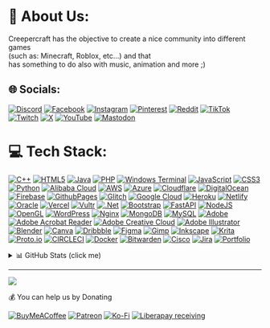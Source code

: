 # 💫 About Us:
Creepercraft has the objective to create a nice community into different games<br> (such as: Minecraft, Roblox, etc...) and that<br>has something to do also with music, animation and more ;)


## 🌐 Socials:
[![Discord](https://img.shields.io/badge/Discord-%237289DA.svg?logo=discord&logoColor=white)](https://creepercraft.net/discord) [![Facebook](https://img.shields.io/badge/Facebook-%231877F2.svg?logo=Facebook&logoColor=white)](https://fb.com/creepercraft) [![Instagram](https://img.shields.io/badge/Instagram-%23E4405F.svg?logo=Instagram&logoColor=white)](https://instagram.com/creepercraftnet) [![Pinterest](https://img.shields.io/badge/Pinterest-%23E60023.svg?logo=Pinterest&logoColor=white)](https://pinterest.com/creepercraftnet) [![Reddit](https://img.shields.io/badge/Reddit-%23FF4500.svg?logo=Reddit&logoColor=white)](https://reddit.com/r/creepercraft) [![TikTok](https://img.shields.io/badge/TikTok-%23000000.svg?logo=TikTok&logoColor=white)](https://tiktok.com/@creepercraftnet) [![Twitch](https://img.shields.io/badge/Twitch-%239146FF.svg?logo=Twitch&logoColor=white)](https://twitch.tv/creepercraftnet) [![X](https://img.shields.io/badge/X-black.svg?logo=X&logoColor=white)](https://x.com/creepercraftfun) [![YouTube](https://img.shields.io/badge/YouTube-%23FF0000.svg?logo=YouTube&logoColor=white)](https://youtube.com/@creepercraftnet) [![Mastodon](https://img.shields.io/badge/-MASTODON-%232B90D9?style=for-the-badge&logo=mastodon&logoColor=white)](https://mas.to@creepercraft)

# 💻 Tech Stack:
[![C++](https://img.shields.io/badge/c++-%2300599C.svg?style=for-the-badge&logo=c%2B%2B&logoColor=white)](https://cplusplus.com/) [![HTML5](https://img.shields.io/badge/html5-%23E34F26.svg?style=for-the-badge&logo=html5&logoColor=white)](https://html5.org/) [![Java](https://img.shields.io/badge/java-%23ED8B00.svg?style=for-the-badge&logo=openjdk&logoColor=white)](https://www.java.com/) [![PHP](https://img.shields.io/badge/php-%23777BB4.svg?style=for-the-badge&logo=php&logoColor=white)](https://www.php.net/) [![Windows Terminal](https://img.shields.io/badge/Windows%20Terminal-%234D4D4D.svg?style=for-the-badge&logo=windows-terminal&logoColor=white)](https://github.com/microsoft/terminal) [![JavaScript](https://img.shields.io/badge/javascript-%23323330.svg?style=for-the-badge&logo=javascript&logoColor=%23F7DF1E)](https://developer.mozilla.org/en-US/docs/Web/JavaScript) [![CSS3](https://img.shields.io/badge/css3-%231572B6.svg?style=for-the-badge&logo=css3&logoColor=white)](https://developer.mozilla.org/en-US/docs/Web/CSS) [![Python](https://img.shields.io/badge/python-3670A0?style=for-the-badge&logo=python&logoColor=ffdd54)](https://www.python.org/) [![Alibaba Cloud](https://img.shields.io/badge/AlibabaCloud-%23FF6701.svg?style=for-the-badge&logo=alibabacloud&logoColor=white)](https://www.alibabacloud.com/) [![AWS](https://img.shields.io/badge/AWS-%23FF9900.svg?style=for-the-badge&logo=amazon-aws&logoColor=white)](https://aws.amazon.com/) [![Azure](https://img.shields.io/badge/azure-%230072C6.svg?style=for-the-badge&logo=microsoftazure&logoColor=white)](https://azure.microsoft.com/) [![Cloudflare](https://img.shields.io/badge/Cloudflare-F38020?style=for-the-badge&logo=Cloudflare&logoColor=white)](https://cloudflare.com) [![DigitalOcean](https://img.shields.io/badge/DigitalOcean-%230167ff.svg?style=for-the-badge&logo=digitalOcean&logoColor=white)](https://www.digitalocean.com/) [![Firebase](https://img.shields.io/badge/firebase-%23039BE5.svg?style=for-the-badge&logo=firebase)](https://firebase.google.com) [![GithubPages](https://img.shields.io/badge/github%20pages-121013?style=for-the-badge&logo=github&logoColor=white)](https://pages.github.com/) [![Glitch](https://img.shields.io/badge/glitch-%233333FF.svg?style=for-the-badge&logo=glitch&logoColor=white)](https://glitch.com/) [![Google Cloud](https://img.shields.io/badge/GoogleCloud-%234285F4.svg?style=for-the-badge&logo=google-cloud&logoColor=white)](https://cloud.google.com/) [![Heroku](https://img.shields.io/badge/heroku-%23430098.svg?style=for-the-badge&logo=heroku&logoColor=white)](https://heroku.com) [![Netlify](https://img.shields.io/badge/netlify-%23000000.svg?style=for-the-badge&logo=netlify&logoColor=#00C7B7)](https://www.netlify.com/) [![Oracle](https://img.shields.io/badge/Oracle-F80000?style=for-the-badge&logo=oracle&logoColor=white)](https://www.oracle.com/) [![Vercel](https://img.shields.io/badge/vercel-%23000000.svg?style=for-the-badge&logo=vercel&logoColor=white)](https://vercel.com) [![Vultr](https://img.shields.io/badge/Vultr-007BFC.svg?style=for-the-badge&logo=vultr)](https://www.vultr.com/) [![.Net](https://img.shields.io/badge/.NET-5C2D91?style=for-the-badge&logo=.net&logoColor=white)](https://dotnet.microsoft.com/) [![Bootstrap](https://img.shields.io/badge/bootstrap-%238511FA.svg?style=for-the-badge&logo=bootstrap&logoColor=white)](https://getbootstrap.com/) [![FastAPI](https://img.shields.io/badge/FastAPI-005571?style=for-the-badge&logo=fastapi)](https://fastapi.tiangolo.com/) [![NodeJS](https://img.shields.io/badge/node.js-6DA55F?style=for-the-badge&logo=node.js&logoColor=white)](https://nodejs.org/) [![OpenGL](https://img.shields.io/badge/OpenGL-%23FFFFFF.svg?style=for-the-badge&logo=opengl)](https://www.opengl.org/) [![WordPress](https://img.shields.io/badge/WordPress-%23117AC9.svg?style=for-the-badge&logo=WordPress&logoColor=white)](https://wordpress.com/) [![Nginx](https://img.shields.io/badge/nginx-%23009639.svg?style=for-the-badge&logo=nginx&logoColor=white)](https://nginx.org/) [![MongoDB](https://img.shields.io/badge/MongoDB-%234ea94b.svg?style=for-the-badge&logo=mongodb&logoColor=white)](https://www.mongodb.com/) [![MySQL](https://img.shields.io/badge/mysql-%2300000f.svg?style=for-the-badge&logo=mysql&logoColor=white)](https://www.mysql.com/) [![Adobe](https://img.shields.io/badge/adobe-%23FF0000.svg?style=for-the-badge&logo=adobe&logoColor=white)](https://adobe.com) [![Adobe Acrobat Reader](https://img.shields.io/badge/Adobe%20Acrobat%20Reader-EC1C24.svg?style=for-the-badge&logo=Adobe%20Acrobat%20Reader&logoColor=white)](https://www.adobe.com/acrobat.html) [![Adobe Creative Cloud](https://img.shields.io/badge/Adobe%20Creative%20Cloud-DA1F26.svg?style=for-the-badge&logo=Adobe%20Creative%20Cloud&logoColor=white)](https://www.adobe.com/creativecloud.html) [![Adobe Illustrator](https://img.shields.io/badge/adobe%20illustrator-%23FF9A00.svg?style=for-the-badge&logo=adobe%20illustrator&logoColor=white)](https://www.adobe.com/products/illustrator.html) [![Blender](https://img.shields.io/badge/blender-%23F5792A.svg?style=for-the-badge&logo=blender&logoColor=white)](https://www.blender.org/) [![Canva](https://img.shields.io/badge/Canva-%2300C4CC.svg?style=for-the-badge&logo=Canva&logoColor=white)](https://www.canva.com/) [![Dribbble](https://img.shields.io/badge/Dribbble-EA4C89?style=for-the-badge&logo=dribbble&logoColor=white)](https://dribbble.com/) [![Figma](https://img.shields.io/badge/figma-%23F24E1E.svg?style=for-the-badge&logo=figma&logoColor=white)](https://www.figma.com/) [![Gimp](https://img.shields.io/badge/Gimp-657D8B?style=for-the-badge&logo=gimp&logoColor=FFFFFF)](https://www.gimp.org/) [![Inkscape](https://img.shields.io/badge/Inkscape-e0e0e0?style=for-the-badge&logo=inkscape&logoColor=080A13)](https://inkscape.org/) [![Krita](https://img.shields.io/badge/Krita-203759?style=for-the-badge&logo=krita&logoColor=EEF37B)](https://krita.org/) [![Proto.io](https://img.shields.io/badge/Proto.io-161637?style=for-the-badge&logo=proto.io&logoColor=00e5ff)](https://proto.io/) [![CIRCLECI](https://img.shields.io/badge/CIRCLECI-02303A.svg?style=for-the-badge&logo=CIRCLECI&logoColor=white&color=%23343434)](https://circleci.com/) [![Docker](https://img.shields.io/badge/docker-%230db7ed.svg?style=for-the-badge&logo=docker&logoColor=white)](https://www.docker.com/) [![Bitwarden](https://img.shields.io/badge/bitwarden-%23175DDC.svg?style=for-the-badge&logo=bitwarden&logoColor=white)](https://bitwarden.com/) [![Cisco](https://img.shields.io/badge/cisco-%23049fd9.svg?style=for-the-badge&logo=cisco&logoColor=black)](https://www.cisco.com/) [![Jira](https://img.shields.io/badge/jira-%230A0FFF.svg?style=for-the-badge&logo=jira&logoColor=white)](https://jira.atlassian.com/) [![Portfolio](https://img.shields.io/badge/Portfolio-%23000000.svg?style=for-the-badge&logo=firefox&logoColor=#FF7139)](https://www.portfoliobox.net/)

<details>
<summary>📊 GitHub Stats (click me)</summary>
  
[![](https://github-readme-stats.vercel.app/api?username=imgioco&theme=dark&hide_border=false&include_all_commits=false&count_private=false)](https://github.com/creepercraftoff)<br/>
[![](https://github-readme-streak-stats.herokuapp.com/?user=imgioco&theme=dark&hide_border=false)](https://github.com/creepercraftoff)<br/>
[![](https://github-readme-stats.vercel.app/api/top-langs/?username=imgioco&theme=dark&hide_border=false&include_all_commits=false&count_private=false&layout=compact)](https://github.com/creepercraftoff)

## 🏆 GitHub Trophies
[![](https://github-profile-trophy.vercel.app/?username=creepylab&theme=flat&no-frame=false&no-bg=true&margin-w=4)](https://github.com/creepercraftoff)

### ✍️ Random Dev Quote
[![](https://quotes-github-readme.vercel.app/api?type=horizontal&theme=dark)](https://github.com/PiyushSuthar/github-readme-quotes)
</details>

---
[![](https://visitcount.itsvg.in/api?id=creepercraftoff&label=Profile%20Views&color=12&icon=1&pretty=true)](https://github.com/creepercraftoff)

  💰 You can help us by Donating
  
  [![BuyMeACoffee](https://img.shields.io/badge/Buy%20Me%20a%20Coffee-ffdd00?style=for-the-badge&logo=buy-me-a-coffee&logoColor=black)](https://buymeacoffee.com/creepercraft) [![Patreon](https://img.shields.io/badge/Patreon-F96854?style=for-the-badge&logo=patreon&logoColor=white)](https://patreon.com/creepercraftoff) [![Ko-Fi](https://img.shields.io/badge/Ko--fi-F16061?style=for-the-badge&logo=ko-fi&logoColor=white)](https://ko-fi.com/creepercraft) [![Liberapay receiving](https://img.shields.io/liberapay/receives/creepercraft)](https://liberapay.com/creepercraft/)


  
<!-- Proudly created with GPRM ( https://gprm.itsvg.in ) -->
